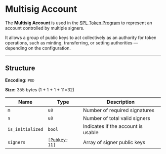# Multisig Account

The **Multisig Account** is used in the [SPL Token Program](https://spl.solana.com/token) to represent an account controlled by multiple signers.

It allows a group of public keys to act collectively as an authority for token operations, such as minting, transferring, or setting authorities — depending on the configuration.

---

## Structure

**Encoding:** `POD`

**Size:** 355 bytes (1 + 1 + 1 + 11×32)

| Name | Type | Description |
|------|------|-------------|
| `m` | `u8` | Number of required signatures |
| `n` | `u8` | Number of total valid signers |
| `is_initialized` | `bool` | Indicates if the account is usable |
| `signers` | `[`[`Pubkey`](https://wiki.solanagraph.com/Basic_structures/Public_key.md)`; 11]` | Array of signer public keys |
